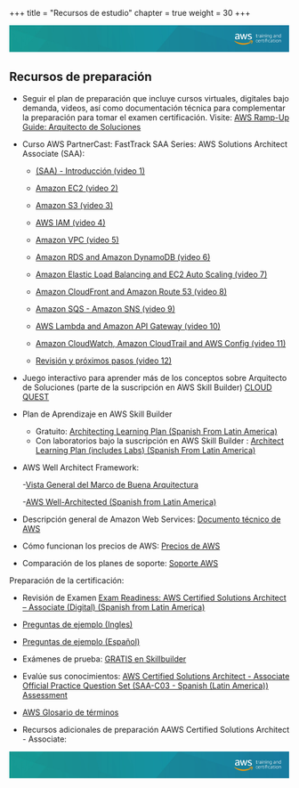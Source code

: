 +++ 
title = "Recursos de estudio" 
chapter = true 
weight = 30 
+++

<img src="images/logo-bar.png" alt="drawing"/>

## Recursos de preparación

- Seguir el plan de preparación que incluye cursos virtuales, digitales bajo demanda, videos, así como documentación técnica para complementar la preparación para tomar el examen certificación. Visite: <a href="https://d1.awsstatic.com/training-and-certification/ramp-up_guides/Ramp-Up_Guide_Architect.pdf" target="_blank">AWS Ramp-Up Guide: Arquitecto de Soluciones</a>

- Curso AWS PartnerCast: FastTrack SAA Series: AWS Solutions Architect Associate (SAA): 

    - <a href="https://explore.skillbuilder.aws/learn/course/internal/view/elearning/3754/aws-partnercast-fasttrack-saa-series-aws-solutions-architect-associate-saa-introduccion-video-01-technical" target="_blank"> (SAA) - Introducción (video 1)</a>

    - <a href="https://explore.skillbuilder.aws/learn/course/internal/view/elearning/3726/aws-partnercast-fasttrack-saa-series-aws-solutions-architect-associate-saa-amazon-ec2-video-02-technical" target="_blank"> Amazon EC2 (video 2)</a>

    - <a href="https://explore.skillbuilder.aws/learn/course/internal/view/elearning/3719/aws-partnercast-fasttrack-saa-series-aws-solutions-architect-associate-saa-amazon-s3-video-03-technical" target="_blank"> Amazon S3 (video 3)</a>

    - <a href="https://explore.skillbuilder.aws/learn/course/internal/view/elearning/3635/aws-partnercast-fasttrack-saa-series-aws-solutions-architect-associate-saa-aws-iam-video-04-technical" target="_blank"> AWS IAM (video 4)</a>

    - <a href="https://explore.skillbuilder.aws/learn/course/internal/view/elearning/3557/aws-partnercast-fasttrack-saa-series-aws-solutions-architect-associate-saa-amazon-vpc-video-5-technical" target="_blank"> Amazon VPC (video 5)</a>

    - <a href="https://explore.skillbuilder.aws/learn/course/internal/view/elearning/3664/aws-partnercast-fasttrack-saa-series-aws-solutions-architect-associate-saa-amazon-rds-and-amazon-dynamodb-video-6-technical" target="_blank"> Amazon RDS and Amazon DynamoDB (video 6)</a>

    - <a href="https://explore.skillbuilder.aws/learn/course/internal/view/elearning/3616/aws-partnercast-fasttrack-saa-series-aws-solutions-architect-associate-saa-elastic-load-balancing-and-amazon-ec2-auto-scaling-video-7" target="_blank"> Amazon Elastic Load Balancing and EC2 Auto Scaling (video 7)</a>

    - <a href="https://explore.skillbuilder.aws/learn/course/internal/view/elearning/3575/aws-partnercast-fasttrack-saa-series-aws-solutions-architect-associate-saa-amazon-cloudfront-and-amazon-route-53-video-8" target="_blank"> Amazon CloudFront and Amazon Route 53 (video 8)</a>

    - <a href="https://explore.skillbuilder.aws/learn/course/internal/view/elearning/3804/aws-partnercast-fasttrack-saa-series-aws-solutions-architect-associate-saa-amazon-sqs-amazon-sns-video-9-technical" target="_blank">  Amazon SQS - Amazon SNS (video 9)</a>

    - <a href="https://explore.skillbuilder.aws/learn/course/internal/view/elearning/3862/aws-partnercast-fasttrack-saa-series-aws-solutions-architect-associate-saa-amazon-cloudwatch-amazon-cloudtrail-and-aws-config-video-11-technical" target="_blank">  AWS Lambda and Amazon API Gateway (video 10)</a>
    
    - <a href="https://explore.skillbuilder.aws/learn/course/internal/view/elearning/3862/aws-partnercast-fasttrack-saa-series-aws-solutions-architect-associate-saa-amazon-cloudwatch-amazon-cloudtrail-and-aws-config-video-11-technical" target="_blank">  Amazon CloudWatch, Amazon CloudTrail and AWS Config (video 11)</a>

    - <a href="https://explore.skillbuilder.aws/learn/course/internal/view/elearning/3314/aws-partnercast-fasttrack-saa-series-aws-solutions-architect-associate-saa-revision-y-proximos-pasos-video-12-technical" target="_blank">  Revisión y próximos pasos (video 12)</a>



- Juego interactivo para aprender más de los conceptos sobre Arquitecto de Soluciones (parte de la suscripción en AWS Skill Builder) <a href="https://cloudquest.skillbuilder.aws/" target="_blank">CLOUD QUEST</a>

- Plan de Aprendizaje en AWS Skill Builder
    - Gratuito:  <a href="https://explore.skillbuilder.aws/learn/learning_plan/view/828/architect-learning-plan-spanish-from-latin-america" target="_blank">Architecting Learning Plan (Spanish From Latin America)</a>
    - Con laboratorios bajo la suscripción en AWS Skill Builder : <a href="https://explore.skillbuilder.aws/learn/learning_plan/view/855/architect-learning-plan-includes-labs-spanish-from-latin-america" target="_blank">Architect Learning Plan (includes Labs) (Spanish From Latin America)</a>


- AWS Well Architect Framework: 

    -<a href="https://aws.amazon.com/es/architecture/well-architected/?nc1=h_ls&wa-lens-whitepapers.sort-by=item.additionalFields.sortDate&wa-lens-whitepapers.sort-order=desc" target="_blank">Vista General del Marco de Buena Arquitectura</a>

    -<a href="https://explore.skillbuilder.aws/learn/course/internal/view/elearning/609/aws-well-architected-spanish-from-latin-america" target="_blank">AWS Well-Architected (Spanish from Latin America)</a>

- Descripción general de Amazon Web Services:  <a href="https://docs.aws.amazon.com/es_es/whitepapers/latest/aws-overview/aws-overview.pdf?did=wp_card&trk=wp_card" target="_blank">Documento técnico de AWS</a>

- Cómo funcionan los precios de AWS: <a href="https://aws.amazon.com/es/pricing/" target="_blank">Precios de AWS</a>

- Comparación de los planes de soporte: <a href="https://aws.amazon.com/es/premiumsupport/plans/" target="_blank">Soporte AWS</a>

Preparación de la certificación:

- Revisión de Examen <a href="https://d1.awsstatic.com/training-and-certification/docs-sa-assoc/AWS-Certified-Solutions-Architect-Associate_Sample-Questions.pdf" target="_blank"> Exam Readiness: AWS Certified Solutions Architect – Associate (Digital) (Spanish from Latin America)</a> 

- <a href="https://d1.awsstatic.com/training-and-certification/docs-sa-assoc/AWS-Certified-Solutions-Architect-Associate_Sample-Questions.pdf" target="_blank">Preguntas de ejemplo (Ingles)</a>

- <a href="https://d1.awsstatic.com/es_ES/training-and-certification/docs-sa-assoc/AWS-Certified-Solutions-Architect-Associate_Sample-Questions.pdf" target="_blank">Preguntas de ejemplo (Español)</a>


- Exámenes de prueba: <a href="https://explore.skillbuilder.aws/learn/catalog?ctldoc-catalog-0=se-%22AWS%20Certification%20Official%20Practice%20Question%20Sets%22?cp=sec&sec=prep" target="_blank">GRATIS en Skillbuilder</a>

- Evalúe sus conocimientos: <a href="https://explore.skillbuilder.aws/learn/course/internal/view/elearning/13359/aws-certified-solutions-architect-associate-official-practice-question-set-saa-c03-spanish-latin-america" target="_blank">AWS Certified Solutions Architect - Associate Official Practice Question Set (SAA-C03 - Spanish (Latin America)) Assessment</a>

- <a href="https://docs.aws.amazon.com/es_es/general/latest/gr/glos-chap.html" target="_blank">AWS Glosario de términos</a>

- Recursos adicionales de preparación AAWS Certified Solutions Architect - Associate:

<img src="images/logo-bar.png" alt="drawing"/>